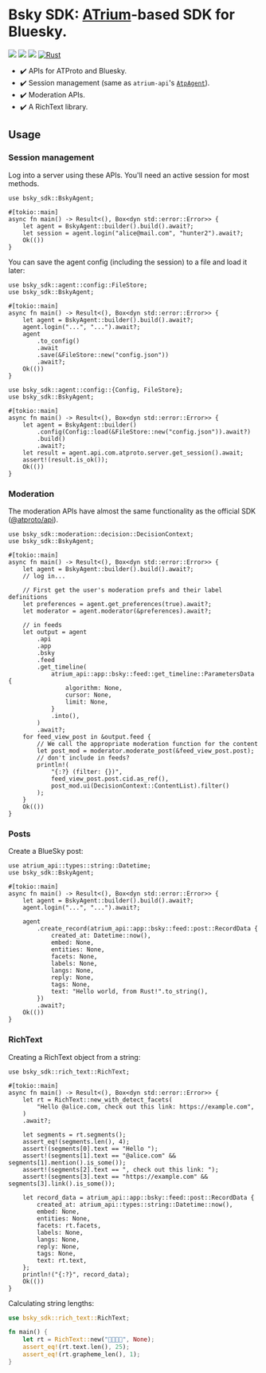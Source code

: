 # Bsky SDK: [ATrium](https://github.com/sugyan/atrium)-based SDK for Bluesky.

[![](https://img.shields.io/crates/v/bsky-sdk)](https://crates.io/crates/bsky-sdk)
[![](https://img.shields.io/docsrs/bsky-sdk)](https://docs.rs/bsky-sdk)
[![](https://img.shields.io/crates/l/bsky-sdk)](https://github.com/sugyan/atrium/blob/main/LICENSE)
[![Rust](https://github.com/sugyan/atrium/actions/workflows/bsky-sdk.yml/badge.svg?branch=main)](https://github.com/sugyan/atrium/actions/workflows/bsky-sdk.yml)

- ✔️ APIs for ATProto and Bluesky.
- ✔️ Session management (same as `atrium-api`'s [`AtpAgent`](https://docs.rs/atrium-api/latest/atrium_api/agent/struct.AtpAgent.html)).
- ✔️ Moderation APIs.
- ✔️ A RichText library.

## Usage

### Session management

Log into a server using these APIs. You'll need an active session for most methods.

```rust,no_run
use bsky_sdk::BskyAgent;

#[tokio::main]
async fn main() -> Result<(), Box<dyn std::error::Error>> {
    let agent = BskyAgent::builder().build().await?;
    let session = agent.login("alice@mail.com", "hunter2").await?;
    Ok(())
}
```

You can save the agent config (including the session) to a file and load it later:

```rust,no_run
use bsky_sdk::agent::config::FileStore;
use bsky_sdk::BskyAgent;

#[tokio::main]
async fn main() -> Result<(), Box<dyn std::error::Error>> {
    let agent = BskyAgent::builder().build().await?;
    agent.login("...", "...").await?;
    agent
        .to_config()
        .await
        .save(&FileStore::new("config.json"))
        .await?;
    Ok(())
}
```

```rust,no_run
use bsky_sdk::agent::config::{Config, FileStore};
use bsky_sdk::BskyAgent;

#[tokio::main]
async fn main() -> Result<(), Box<dyn std::error::Error>> {
    let agent = BskyAgent::builder()
        .config(Config::load(&FileStore::new("config.json")).await?)
        .build()
        .await?;
    let result = agent.api.com.atproto.server.get_session().await;
    assert!(result.is_ok());
    Ok(())
}
```

### Moderation

The moderation APIs have almost the same functionality as the official SDK ([@atproto/api](https://www.npmjs.com/package/@atproto/api#moderation)).

```rust,no_run
use bsky_sdk::moderation::decision::DecisionContext;
use bsky_sdk::BskyAgent;

#[tokio::main]
async fn main() -> Result<(), Box<dyn std::error::Error>> {
    let agent = BskyAgent::builder().build().await?;
    // log in...

    // First get the user's moderation prefs and their label definitions
    let preferences = agent.get_preferences(true).await?;
    let moderator = agent.moderator(&preferences).await?;

    // in feeds
    let output = agent
        .api
        .app
        .bsky
        .feed
        .get_timeline(
            atrium_api::app::bsky::feed::get_timeline::ParametersData {
                algorithm: None,
                cursor: None,
                limit: None,
            }
            .into(),
        )
        .await?;
    for feed_view_post in &output.feed {
        // We call the appropriate moderation function for the content
        let post_mod = moderator.moderate_post(&feed_view_post.post);
        // don't include in feeds?
        println!(
            "{:?} (filter: {})",
            feed_view_post.post.cid.as_ref(),
            post_mod.ui(DecisionContext::ContentList).filter()
        );
    }
    Ok(())
}
```

### Posts

Create a BlueSky post:

```rust,no_run
use atrium_api::types::string::Datetime;
use bsky_sdk::BskyAgent;

#[tokio::main]
async fn main() -> Result<(), Box<dyn std::error::Error>> {
    let agent = BskyAgent::builder().build().await?;
    agent.login("...", "...").await?;

    agent
        .create_record(atrium_api::app::bsky::feed::post::RecordData {
            created_at: Datetime::now(),
            embed: None,
            entities: None,
            facets: None,
            labels: None,
            langs: None,
            reply: None,
            tags: None,
            text: "Hello world, from Rust!".to_string(),
        })
        .await?;
    Ok(())
}
```

### RichText

Creating a RichText object from a string:

```rust,no_run
use bsky_sdk::rich_text::RichText;

#[tokio::main]
async fn main() -> Result<(), Box<dyn std::error::Error>> {
    let rt = RichText::new_with_detect_facets(
        "Hello @alice.com, check out this link: https://example.com",
    )
    .await?;

    let segments = rt.segments();
    assert_eq!(segments.len(), 4);
    assert!(segments[0].text == "Hello ");
    assert!(segments[1].text == "@alice.com" && segments[1].mention().is_some());
    assert!(segments[2].text == ", check out this link: ");
    assert!(segments[3].text == "https://example.com" && segments[3].link().is_some());

    let record_data = atrium_api::app::bsky::feed::post::RecordData {
        created_at: atrium_api::types::string::Datetime::now(),
        embed: None,
        entities: None,
        facets: rt.facets,
        labels: None,
        langs: None,
        reply: None,
        tags: None,
        text: rt.text,
    };
    println!("{:?}", record_data);
    Ok(())
}
```

Calculating string lengths:

```rust
use bsky_sdk::rich_text::RichText;

fn main() {
    let rt = RichText::new("👨‍👩‍👧‍👧", None);
    assert_eq!(rt.text.len(), 25);
    assert_eq!(rt.grapheme_len(), 1);
}
